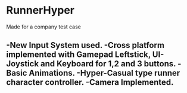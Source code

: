 # RunnerHyper
 Made for a company test case

-New Input System used.
-Cross platform implemented with Gamepad Leftstick, 
UI-Joystick and Keyboard for 1,2 and 3 buttons.
-Basic Animations.
-Hyper-Casual type runner character controller.
-Camera Implemented.
-